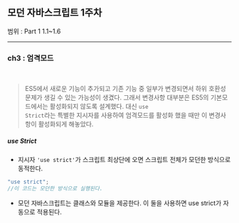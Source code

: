 ## 모던 자바스크립트 1주차

범위 : Part 1 1.1~1.6

---

### ch3 : 엄격모드

<br/>

> ES5에서 새로운 기능이 추가되고 기존 기능 중 일부가 변경되면서 하위 호환성 문제가 생길 수 있는 가능성이 생겼다. 그래서 변경사항 대부분은 ES5의 기본모드에서는 활성화되지 않도록 설계했다. 대신 <code>use Strict</code>라는 특별한 지시자를 사용하여 엄격모드를 활성화 했을 때만 이 변경사항이 활성화되게 해놓았다.

##### use Strict

- 지시자 <code>'use strict'</code>가 스크립트 최상단에 오면 스크립트 전체가 모던한 방식으로 동적한다.

```js
"use strict";
//이 코드는 모던한 방식으로 실행된다.
```

- 모던 자바스크립트는 클래스와 모듈을 제공한다. 이 둘을 사용하면 use strict가 자동으로 적용된다.
